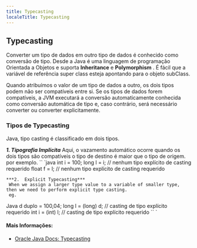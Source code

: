 ---
title: Typecasting
localeTitle: Typecasting
---## Typecasting

Converter um tipo de dados em outro tipo de dados é conhecido como conversão de tipo. Desde a Java é uma linguagem de programação Orientada a Objetos e suporta **Inheritance** e **Polymorphism** . É fácil que a variável de referência super class esteja apontando para o objeto subClass.

Quando atribuímos o valor de um tipo de dados a outro, os dois tipos podem não ser compatíveis entre si. Se os tipos de dados forem compatíveis, a JVM executará a conversão automaticamente conhecida como conversão automática de tipo e, caso contrário, será necessário converter ou converter explicitamente.

### Tipos de Typecasting

Java, tipo casting é classificado em dois tipos.

**_1\. Tipografia Implícita_** Aqui, o vazamento automático ocorre quando os dois tipos são compatíveis o tipo de destino é maior que o tipo de origem. por exemplo. \`\` \`java int i = 100; long l = i; // nenhum tipo explícito de casting requerido float f = l; // nenhum tipo explícito de casting requerido
```
***2.  Explicit Typecasting*** 
 When we assign a larger type value to a variable of smaller type, then we need to perform explicit type casting. 
 eg. 
```

Java d duplo = 100,04; long l = (long) d; // casting de tipo explícito requerido int i = (int) l; // casting de tipo explícito requerido \`\` \`

#### Mais Informações:

*   [Oracle Java Docs: Typecasting](https://docs.oracle.com/javase/specs/jls/se7/html/jls-5.html)